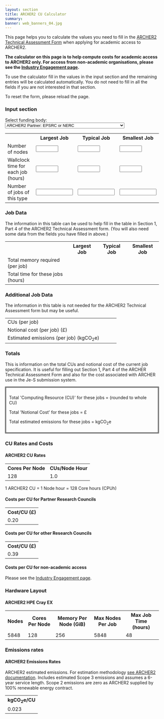 ```yaml
---
layout: section
title: ARCHER2 CU Calculator
summary:
banner: web_banners_04.jpg
---    
```


This page helps you to calculate the values you need to fill in the
[ARCHER2 Technical Assessment Form](ta/) when applying for academic access to ARCHER2.

**The calculator on this page is to help compute costs for academic access to ARCHER2 only.
For access from non-academic organisations, please see the [Industry Engagement page](../community/industry/").**

To use the calculator fill in the values in the input section and the remaining
entries will be calculated automatically. You do not need to fill in all the fields if you
are not interested in that section.

To reset the form, please reload the page.
    
### Input section

<script type="text/javascript" src="calculator.js"></script>
<script type="text/javascript">
$(document).ready(function() {
setDefault();
calculateAll();
});
</script>

<form id="cuForm" method="get" action="">
<p>
    Select funding body:
    <select id="setFunding" onchange="calculateAll()" size="1">
        <option value="partner">ARCHER2 Partner: EPSRC or NERC</option>
        <option value="other">Other Funding Body: e.g. BBSRC, STFC, MRC, ESRC, AHRC</option>
    </select>
</p>
<table class="form">
    <tr>
        <th></th>
        <th>Largest Job</th>
        <th>Typical Job</th>
        <th>Smallest Job</th>
    </tr>
    <tr>
        <td>Number of nodes <div style="color: red" id="nodeMessage"></div></td>
        <td><input type="text" id="nnodesBig" size="6" onchange="calculateAll();" /></td>
        <td><input type="text" id="nnodesTyp" size="6" onchange="calculateAll();" /></td>
        <td><input type="text" id="nnodesSmall" size="6" onchange="calculateAll();" /></td>
    </tr>
    <tr>
        <td>Wallclock time for each job (hours) <div style="color: red" id="timeMessage"></div></td>
        <td><input type="text" id="timeBig" size="6" onchange="calculateAll();" /></td>
        <td><input type="text" id="timeTyp" size="6" onchange="calculateAll();" /></td>
        <td><input type="text" id="timeSmall" size="6" onchange="calculateAll();" /></td>
    </tr>
    <tr>
        <td>Number of jobs of this type</td>
        <td><input type="text" id="njobBig" size="12" onchange="calculateAll();" /></td>
        <td><input type="text" id="njobTyp" size="12" onchange="calculateAll();" /></td>
        <td><input type="text" id="njobSmall" size="12" onchange="calculateAll();" /></td>
    </tr>
</table>
</form>

<h3>Job Data</h3>

<p>The information in this table can be used to help fill in the table in Section 1, Part 4
of the ARCHER2 Technical Assessment form. (You will also need some data from the fields you have 
filled in above.)</p>

<table class="lined">
    <tr>
        <th></th>
        <th>Largest Job</th>
        <th>Typical Job</th>
        <th>Smallest Job</th>
    </tr>
    <tr>
        <td>Total memory required (per job)</td>
        <td id="tmemBig"></td>
        <td id="tmemTyp"></td>
        <td id="tmemSmall"></td>
    </tr>
    <tr>
        <td>Total time for these jobs (hours)</td>
        <td id="ttimeBig"></td>
        <td id="ttimeTyp"></td>
        <td id="ttimeSmall"></td>
    </tr>
</table>

<h3>Additional Job Data</h3>

<p>The information in this table is not needed for the ARCHER2 Technical Assessment form but may
be useful.</p>

<table class="lined">
    <tr>
        <td>CUs (per job)</td>
        <td id="cusBig"></td>
        <td id="cusTyp"></td>
        <td id="cusSmall"></td>
    </tr>
    <tr>
        <td>Notional cost (per job) (&pound;)</td>
        <td id="costBig"></td>
        <td id="costTyp"></td>
        <td id="costSmall"></td>
    </tr>
    <tr>
        <td>Estimated emissions (per job) (kgCO<sub>2</sub>e)</td>
        <td id="emissionsBig"></td>
        <td id="emissionsTyp"></td>
        <td id="emissionsSmall"></td>
    </tr>
</table>

<h3>Totals</h3>

<p>This is information on the total CUs and notional cost of the 
current job specification. It is useful for filling out Section 1, Part 4
of the ARCHER Technical Assessment Form and also for the cost associated with ARCHER 
use in the Je-S submission system.</p>

<div style="padding: 10px; border: 3px double black;">
<p>Total 'Computing Resource (CU)' for these jobs = <strong id="totCUs"></strong> (rounded to whole CU)</p>
<p>Total 'Notional Cost' for these jobs = &pound;<strong id="totCost"></strong></p>
<p>Total estimated emissions for these jobs = <strong id="totEmissions"></strong> kgCO<sub>2</sub>e</p>
</div>

<a name="cu-rates-and-costs"> </a>
<h3 class="subsection">CU Rates and Costs</h3>

<h4>ARCHER2 CU Rates</h4> 

<table class="lined"> 
<tbody> 
<tr>  
  <th class="value">Cores Per Node</th> 
  <th class="value">CUs/Node Hour</th> 
</tr> 
<tr> 
  <td class="value">128</td> 
  <td id="archer2Rate" class="value">1.0</td> 
</tr> 
</tbody> 
</table> 

1 ARCHER2 CU = 1 Node hour = 128 Core hours (CPUh)

<h4>Costs per CU for Partner Research Councils</h4> 
 
<table class="lined"> 
<tbody> 
<tr> 
  <th class="value">Cost/CU (&pound;)</th> 
</tr> 
<tr> 
  <td id="partarcher2Cost" class="value">0.20</td> 
</tr> 
</tbody> 
</table> 
 
<h4>Costs per CU for other Research Councils</h4> 
 
<table class="lined"> 
<tbody> 
<tr> 
  <th class="value">Cost/CU (&pound;)</th> 
</tr> 
<tr> 
  <td id="otherarcher2Cost" class="value">0.39</td> 
</tr> 
</tbody> 
</table> 

<h4>Costs per CU for non-academic access</h4> 
 
Please see the [Industry Engagement page](../community/industry/").

<h3 class="subsection">Hardware Layout</h3>

<h4>ARCHER2 HPE Cray EX</h4>

<table class="lined"> 
<tbody> 
<tr> 
  <th class="value">Nodes</th> 
  <th class="value">Cores Per Node</th> 
  <th class="value">Memory Per Node (GiB)</th>
  <th class="value">Max Nodes Per Job</th>
  <th class="value">Max Job Time (hours)</th> 
</tr> 
<tr> 
  <td class="value">5848</td> 
  <td id="archer2Cores" class="value">128</td> 
  <td id="archer2Mem" class="value">256</td>
  <td id="archer2MaxNode" class="value">5848</td>
  <td id="archer2MaxTime" class="value">48</td>
</tr> 
</tbody> 
</table> 

<a name="emissions"> </a>
<h3 class="subsection">Emissions rates</h3>

<h4>ARCHER2 Emissions Rates</h4> 

ARCHER2 estimated emissions. For estimation methodology [see ARCHER2 documentation](https://docs.archer2.ac.uk/user-guide/energy/#archer2-emissions). Includes estimated Scope 3 emissions and assumes a 6-year service length. Scope 2 emissions are zero as ARCHER2 supplied by 100% renewable energy contract.

<table class="lined"> 
<tbody> 
<tr> 
  <th class="value">kgCO<sub>2</sub>e/CU</th> 
</tr> 
<tr> 
  <td id="archer2Emissions" class="value">0.023</td> 
</tr> 
</tbody> 
</table> 

